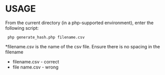 # USAGE

From the current directory (in a php-supported environment), enter the following script:

``` php generate_hash.php filename.csv```

*filename.csv is the name of the csv file. Ensure there is no spacing in the filename
- filename.csv - correct
- file name.csv - wrong